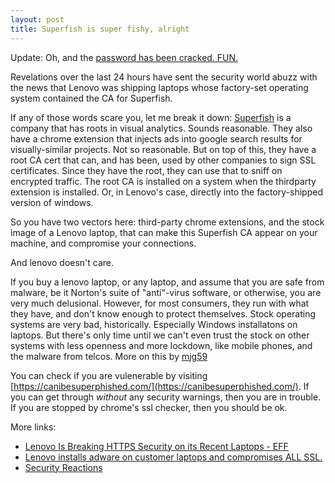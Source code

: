 ```yaml
---
layout: post
title: Superfish is super fishy, alright
---
```


Update: Oh, and the [password has been cracked. FUN.](http://blog.erratasec.com/2015/02/extracting-superfish-certificate.html)

Revelations over the last 24 hours have sent the security world abuzz with the news that Lenovo was shipping laptops whose factory-set operating system contained the CA for Superfish. 

If any of those words scare you, let me break it down: [Superfish](https://en.wikipedia.org/wiki/Superfish) is a company that has roots in visual analytics. Sounds reasonable. They also have a chrome extension that injects ads into google search results for visually-similar projects. Not so reasonable. But on top of this, they have a root CA cert that can, and has been, used by other companies to sign SSL certificates. Since they have the root, they can use that to sniff on encrypted traffic. The root CA is installed on a system when the thirdparty extension is installed. Or, in Lenovo's case, directly into the factory-shipped version of windows. 

So you have two vectors here: third-party chrome extensions, and the stock image of a Lenovo laptop, that can make this Superfish CA appear on your machine, and compromise your connections. 

And lenovo doesn't care. 

If you buy a lenovo laptop, or any laptop, and assume that you are safe from malware, be it Norton's suite of "anti"-virus software, or otherwise, you are very much delusional. However, for most consumers, they run with what they have, and don't know enough to protect themselves. Stock operating systems are very bad, historically. Especially Windows installatons on laptops. But there's only time until we can't even trust the stock on other systems with less openness and more lockdown, like mobile phones, and the malware from telcos. More on this by [mjg59](http://mjg59.dreamwidth.org/34069.html)

You can check if you are vulenerable by visiting [https://canibesuperphished.com/](https://canibesuperphished.com/). If you can get through *without* any security warnings, then you are in trouble. If you are stopped by chrome's ssl checker, then you should be ok.

More links: 

 * [Lenovo Is Breaking HTTPS Security on its Recent Laptops - EFF](https://www.eff.org/deeplinks/2015/02/further-evidence-lenovo-breaking-https-security-its-laptops)
 * [Lenovo installs adware on customer laptops and compromises ALL SSL.](http://marcrogers.org/2015/02/19/lenovo-installs-adware-on-customer-laptops-and-compromises-all-ssl/)
 * [Security Reactions](http://securityreactions.tumblr.com/post/111493867002/superfish-is-a-technology-that-helps-users-find)

